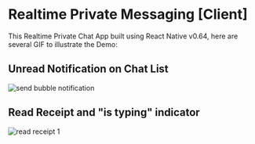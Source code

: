 # Realtime Private Messaging [Client]

This Realtime Private Chat App built using React Native v0.64, here are several GIF to illustrate the Demo:

## Unread Notification on Chat List
![send bubble notification](https://i.ibb.co/P4Qctvm/count-notif-gif-nice.gif)

## Read Receipt and "is typing" indicator
![read receipt 1](https://i.ibb.co/MVHgBpf/read-receipt-gif-nice.gif)
